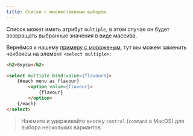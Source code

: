 ```yaml
---
title: Списки с множественным выбором
---
```


Список может иметь атрибут `multiple`, в этом случае он будет возвращать выбранные значения в виде массива.

Вернёмся к нашему [примеру с мороженым](tutorial/group-inputs), тут мы можем заменить чекбоксы на элемент `<select multiple>`:

```html
<h2>Вкусы</h2>

<select multiple bind:value={flavours}>
	{#each menu as flavour}
		<option value={flavour}>
			{flavour}
		</option>
	{/each}
</select>
```
> Нажмите и удерживайте кнопку `control` (`command` в MacOS) для выбора нескольких вариантов.